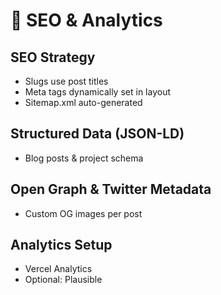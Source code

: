 # 🧭 SEO & Analytics

## SEO Strategy

- Slugs use post titles
- Meta tags dynamically set in layout
- Sitemap.xml auto-generated

## Structured Data (JSON-LD)

- Blog posts & project schema

## Open Graph & Twitter Metadata

- Custom OG images per post

## Analytics Setup

- Vercel Analytics
- Optional: Plausible